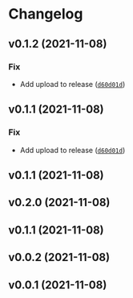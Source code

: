 # Changelog

<!--next-version-placeholder-->

## v0.1.2 (2021-11-08)
### Fix
* Add upload to release ([`d60d01d`](https://github.com/freelanceadm/aws_codebuild/commit/d60d01dc8c577b93d81bbc3ff2ca668b9d05f197))

## v0.1.1 (2021-11-08)
### Fix
* Add upload to release ([`d60d01d`](https://github.com/freelanceadm/aws_codebuild/commit/d60d01dc8c577b93d81bbc3ff2ca668b9d05f197))

## v0.1.1 (2021-11-08)


## v0.2.0 (2021-11-08)


## v0.1.1 (2021-11-08)


## v0.0.2 (2021-11-08)


## v0.0.1 (2021-11-08)

